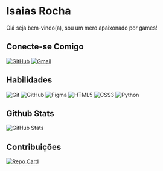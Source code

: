 # Isaias Rocha

Olá seja bem-vindo(a), sou um mero apaixonado por games!


## Conecte-se Comigo

[![GitHub](https://img.shields.io/badge/GitHub-100000?style=for-the-badge&logo=github&logoColor=white)](https://github.com/isaias-rocha) [![Gmail](https://img.shields.io/badge/Gmail-333333?style=for-the-badge&logo=gmail&logoColor=red)](mailto:isaiasrocha.dev@gmail.com)

 
## Habilidades

![Git](https://img.shields.io/badge/GIT-E44C30?style=for-the-badge&logo=git&logoColor=white)
![GitHub](https://img.shields.io/badge/GitHub-100000?style=for-the-badge&logo=github&logoColor=white)
![Figma](https://img.shields.io/badge/Figma-696969?style=for-the-badge&logo=figma&logoColor=figma)
![HTML5](https://img.shields.io/badge/HTML5-E34F26?style=for-the-badge&logo=html5&logoColor=white) 
![CSS3](https://img.shields.io/badge/CSS3-1572B6?style=for-the-badge&logo=css3&logoColor=white) 
![Python](https://img.shields.io/badge/python-3670A0?style=for-the-badge&logo=python&logoColor=ffdd54)


## Github Stats

![GitHub Stats](https://github-readme-stats.vercel.app/api?username=isaias-rocha&theme=transparent&bg_color=005&border_color=30A3DC&show_icons=true&icon_color=03FA8F&title_color=03FA8F&text_color=FFF&hide_title=true&hide=stars)

## Contribuições
[![Repo Card](https://github-readme-stats.vercel.app/api/pin/?username=isaias-rocha&repo=dio-lab-open-source&bg_color=005&border_color=30A3DC&show_icons=true&icon_color=30A3DC&title_color=03FA8F&text_color=FFF)](https://github.com/isaias-rocha/dio-lab-open-source)

